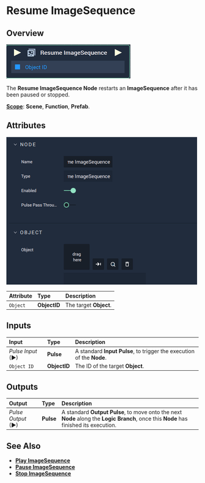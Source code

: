 # Resume ImageSequence

## Overview

![The Resume ImageSequence Node.](../../../.gitbook/assets/node-resume-imagesequence.png)

The **Resume ImageSequence Node** restarts an **ImageSequence** after it has been paused or stopped.

[**Scope**](../../overview.md#scopes): **Scene**, **Function**, **Prefab**.

## Attributes

![The Resume ImageSequence Node Attributes.](../../../.gitbook/assets/node-resume-imagesequence-attr.png)

| Attribute | Type | Description |
| :--- | :--- | :--- |
| `Object` | **ObjectID** | The target **Object**. |

## Inputs

| Input | Type | Description |
| :--- | :--- | :--- |
| _Pulse Input_ \(►\) | **Pulse** | A standard **Input Pulse**, to trigger the execution of the **Node**. |
| `Object ID` | **ObjectID** | The ID of the target **Object**. |

## Outputs

| Output | Type | Description |
| :--- | :--- | :--- |
| _Pulse Output_ \(►\) | **Pulse** | A standard **Output Pulse**, to move onto the next **Node** along the **Logic Branch**, once this **Node** has finished its execution. |

## See Also

* [**Play ImageSequence**](playimagesequence.md)
* [**Pause ImageSequence**](pauseimagesequence.md)
* [**Stop ImageSequence**](stopimagesequence.md)

